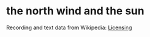  # the north wind and the sun

 Recording and text data from Wikipedia: [Licensing](https://en.wikipedia.org/wiki/File:Recording_of_speaker_of_British_English_(Received_Pronunciation).ogg)
